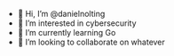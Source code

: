 - 👋 Hi, I’m @danielnolting
- 👀 I’m interested in cybersecurity
- 🌱 I’m currently learning Go
- 💞️ I’m looking to collaborate on whatever

<!---
danielnolting/danielnolting is a ✨ special ✨ repository because its `README.md` (this file) appears on your GitHub profile.
You can click the Preview link to take a look at your changes.
--->
